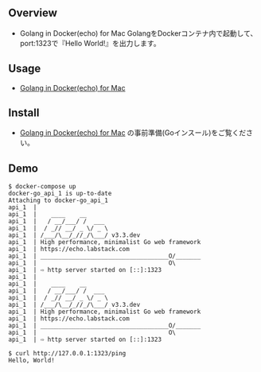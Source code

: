 
## Overview
- Golang in Docker(echo) for Mac
GolangをDockerコンテナ内で起動して、port:1323で『Hello World!』を出力します。

## Usage
- [Golang in Docker(echo) for Mac](https://qiita.com/i35_267/items/b839d3e08619471b37b3)


## Install
- [Golang in Docker(echo) for Mac](https://qiita.com/i35_267/items/b839d3e08619471b37b3)
の事前準備(Goインスール)をご覧ください。


## Demo
```
$ docker-compose up
docker-go_api_1 is up-to-date
Attaching to docker-go_api_1
api_1  |
api_1  |    ____    __
api_1  |   / __/___/ /  ___
api_1  |  / _// __/ _ \/ _ \
api_1  | /___/\__/_//_/\___/ v3.3.dev
api_1  | High performance, minimalist Go web framework
api_1  | https://echo.labstack.com
api_1  | ____________________________________O/_______
api_1  |                                     O\
api_1  | ⇨ http server started on [::]:1323
api_1  |
api_1  |    ____    __
api_1  |   / __/___/ /  ___
api_1  |  / _// __/ _ \/ _ \
api_1  | /___/\__/_//_/\___/ v3.3.dev
api_1  | High performance, minimalist Go web framework
api_1  | https://echo.labstack.com
api_1  | ____________________________________O/_______
api_1  |                                     O\
api_1  | ⇨ http server started on [::]:1323
```

```
$ curl http://127.0.0.1:1323/ping
Hello, World!
```
